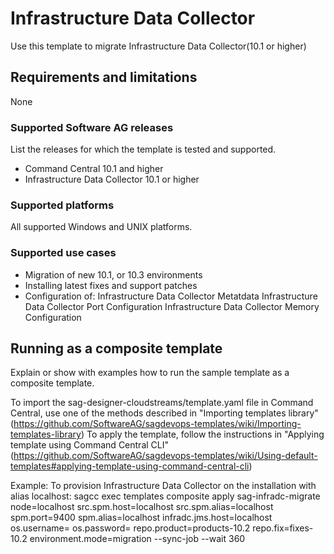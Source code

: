 # Infrastructure Data Collector
Use this template to migrate Infrastructure Data Collector(10.1 or higher)
 
## Requirements and limitations 
None
 
### Supported Software AG releases
List the releases for which the template is tested and supported.
 
* Command Central 10.1 and higher
* Infrastructure Data Collector 10.1 or higher
 
### Supported platforms
All supported Windows and UNIX platforms.
  
### Supported use cases
* Migration of new 10.1, or 10.3 environments
* Installing latest fixes and support patches
* Configuration of:
Infrastructure Data Collector Metatdata
Infrastructure Data Collector Port Configuration
Infrastructure Data Collector Memory Configuration

   
## Running as a composite template 
Explain or show with examples how to run the sample template as a composite template.

To import the sag-designer-cloudstreams/template.yaml file in Command Central, use one of the methods described in "Importing templates library" (https://github.com/SoftwareAG/sagdevops-templates/wiki/Importing-templates-library)
To apply the template, follow the instructions in "Applying template using Command Central CLI" (https://github.com/SoftwareAG/sagdevops-templates/wiki/Using-default-templates#applying-template-using-command-central-cli)

Example:
To provision Infrastructure Data Collector on the installation with alias localhost:
sagcc exec templates composite apply sag-infradc-migrate node=localhost src.spm.host=localhost src.spm.alias=localhost spm.port=9400 spm.alias=localhost infradc.jms.host=localhost os.username=<username> os.password=<password> repo.product=products-10.2 repo.fix=fixes-10.2 environment.mode=migration --sync-job --wait 360
